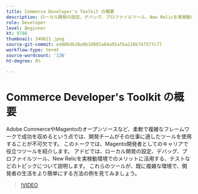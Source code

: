 ```yaml
---
title: Commerce Developer's Toolkit の概要
description: ローカル開発の設定、デバッグ、プロファイルツール、New Relicを実稼動環境で活用する、テストなどのトピックについて説明します。
role: Developer
level: Beginner
kt: 9786
thumbnail: 340621.jpeg
source-git-commit: edd0bdb28a9b3d065a64a95af6a216b747577c77
workflow-type: tm+mt
source-wordcount: '136'
ht-degree: 0%

---
```


# Commerce Developer&#39;s Toolkit の概要

Adobe CommerceやMagentoのオープンソースなど、柔軟で複雑なフレームワークで成功を収めるという点では、開発チームがその仕事に適したツールを使用することが不可欠です。 このトークでは、Magento開発者としてのキャリアで役立つツールを紹介します。 アドビでは、ローカル開発の設定、デバッグ、プロファイルツール、New Relicを実稼動環境でのメリットに活用する、テストなどのトピックについて説明します。 これらのツールが、既に複雑な環境で、開発者の生活をより簡単にする方法の例を見てみましょう。

>[!VIDEO](https://video.tv.adobe.com/v/340621/?quality=12&learn=on)

